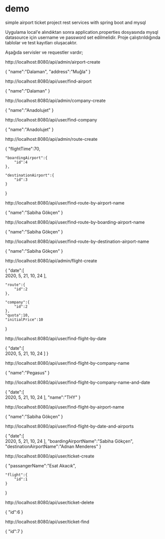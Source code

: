 # demo
simple airport ticket project rest services with spring boot and mysql

Uygulama local'e alındıktan sonra application.properties dosyasında mysql datasource için username ve password set edilmelidir. Proje çalıştırıldığında tablolar ve test kayıtları oluşacaktır.

Aşağıda servisler ve requestler vardır;

http://localhost:8080/api/admin/airport-create

{
	"name":"Dalaman",
	"address":"Muğla"
}



http://localhost:8080/api/user/find-airport

{
	"name":"Dalaman"
}


http://localhost:8080/api/admin/company-create

{
	"name":"Anadolujet"
}



http://localhost:8080/api/user/find-company

{
	"name":"Anadolujet"
}

http://localhost:8080/api/admin/route-create

{
	"flightTime":70,
	
	"boardingAirport":{
		"id":4
	},
	
	"destinationAirport":{
		"id":3
	}
}



http://localhost:8080/api/user/find-route-by-airport-name

{
	"name":"Sabiha Gökçen"
}



http://localhost:8080/api/user/find-route-by-boarding-airport-name

{
	"name":"Sabiha Gökçen"
}


http://localhost:8080/api/user/find-route-by-destination-airport-name

{
	"name":"Sabiha Gökçen"
}


http://localhost:8080/api/admin/flight-create

{
	"date":[  
      2020,
      5,
      21,
      10,
      24
   ],
	
	"route":{
		"id":2
	},
	
	"company":{
		"id":2
	},
	"quota":10,
	"initialPrice":10
}


http://localhost:8080/api/user/find-flight-by-date

{
	"date":[  
      2020,
      5,
      21,
      10,
      24
   ]
}



http://localhost:8080/api/user/find-flight-by-company-name

{
	"name":"Pegasus"
}



http://localhost:8080/api/user/find-flight-by-company-name-and-date

{
	"date":[  
      2020,
      5,
      21,
      10,
      24
   ],
   "name":"THY"
}


http://localhost:8080/api/user/find-flight-by-airport-name

{
	"name":"Sabiha Gökçen"
}


http://localhost:8080/api/user/find-flight-by-date-and-airports

{
	"date":[  
      2020,
      5,
      21,
      10,
      24
   ],
   "boardingAirportName":"Sabiha Gökçen",
   "destinationAirportName":"Adnan Menderes"
}


http://localhost:8080/api/user/ticket-create

{
	"passangerName":"Esat Akacık",
	
	"flight":{
		"id":1
	}
}


http://localhost:8080/api/user/ticket-delete

{
	"id":6
}



http://localhost:8080/api/user/ticket-find

{
	"id":7
}
